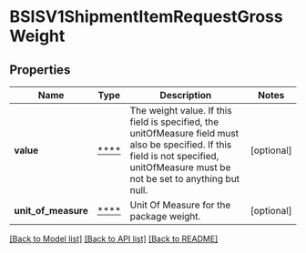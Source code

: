 # BSISV1ShipmentItemRequestGrossWeight

## Properties
Name | Type | Description | Notes
------------ | ------------- | ------------- | -------------
**value** | [****](.md) | The weight value. If this field is specified, the unitOfMeasure field must also be specified.  If this field is not specified, unitOfMeasure must be not be set to anything but null. | [optional] 
**unit_of_measure** | [****](.md) | Unit Of Measure for the package weight. | [optional] 

[[Back to Model list]](../../README.md#documentation-for-models) [[Back to API list]](../../README.md#documentation-for-api-endpoints) [[Back to README]](../../README.md)

